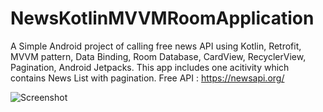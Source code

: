# NewsKotlinMVVMRoomApplication
A Simple Android project of calling free news API using Kotlin, Retrofit, MVVM pattern, Data Binding, Room Database, CardView, RecyclerView, Pagination, Android Jetpacks. This app includes one acitivity which contains News List with pagination. Free API : https://newsapi.org/ 

![Screenshot](https://github.com/shivanigkapadia/NewsKotlinMVVMRoomApplication/blob/master/app/screenshot_mainscreen.png?raw=true)





